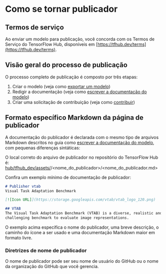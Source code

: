 <!--* freshness: { owner: 'maringeo' } *-->

# Como se tornar publicador

## Termos de serviço

Ao enviar um modelo para publicação, você concorda com os Termos de Serviço do TensorFlow Hub, disponíveis em [https://tfhub.dev/terms](https://tfhub.dev/terms).

## Visão geral do processo de publicação

O processo completo de publicação é composto por três etapas:

1. Criar o modelo (veja como [exportar um modelo](exporting_tf2_saved_model.md))
2. Redigir a documentação (veja como [escrever a documentação do modelo](writing_model_documentation.md))
3. Criar uma solicitação de contribuição (veja como [contribuir](contribute_a_model.md))

## Formato específico Markdown da página de publicador

A documentação do publicador é declarada com o mesmo tipo de arquivos Markdown descritos no guia como [escrever a documentação do modelo](writing_model_documentation), com pequenas diferenças sintáticas:

O local correto do arquivo de publicador no repositório do TensorFlow Hub é: [hub/tfhub_dev/assets/](https://github.com/tensorflow/hub/tree/master/tfhub_dev/assets)/&lt;nome_do_publicador&gt;/&lt;nome_do_publicador.md&gt;

Confira um exemplo mínimo de documentação de publicador:

```markdown
# Publisher vtab
Visual Task Adaptation Benchmark

[![Icon URL]](https://storage.googleapis.com/vtab/vtab_logo_120.png)

## VTAB
The Visual Task Adaptation Benchmark (VTAB) is a diverse, realistic and
challenging benchmark to evaluate image representations.
```

O exemplo acima especifica o nome do publicador, uma breve descrição, o caminho do ícone a ser usado e uma documentação Markdown maior em formato livre.

### Diretrizes de nome de publicador

O nome de publicador pode ser seu nome de usuário do GitHub ou o nome da organização do GitHub que você gerencia.
